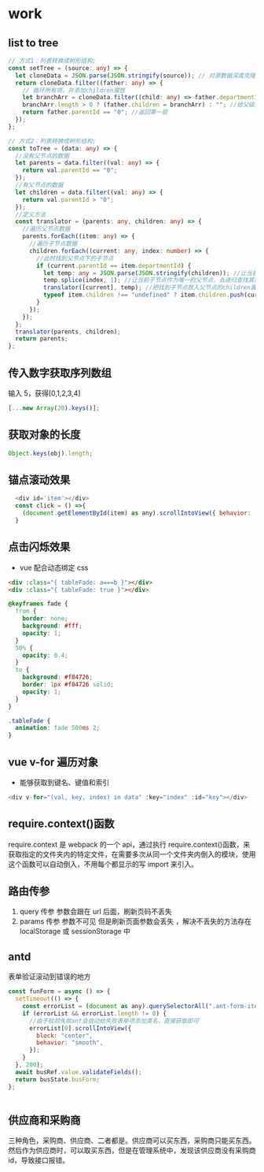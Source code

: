 # work

## list to tree

```ts
// 方式1：列表转换成树形结构;
const setTree = (source: any) => {
  let cloneData = JSON.parse(JSON.stringify(source)); // 对源数据深度克隆
  return cloneData.filter((father: any) => {
    // 循环所有项，并添加children属性
    let branchArr = cloneData.filter((child: any) => father.departmentId == child.parentId); // 返回每一项的子级数组
    branchArr.length > 0 ? (father.children = branchArr) : ""; //给父级添加一个children属性，并赋值
    return father.parentId == "0"; //返回第一层
  });
};

// 方式2：列表转换成树形结构;
const toTree = (data: any) => {
  //没有父节点的数据
  let parents = data.filter((val: any) => {
    return val.parentId == "0";
  });
  //有父节点的数据
  let children = data.filter((val: any) => {
    return val.parentId > "0";
  });
  //定义方法
  const translator = (parents: any, children: any) => {
    //遍历父节点数据
    parents.forEach((item: any) => {
      //遍历子节点数据
      children.forEach((current: any, index: number) => {
        //此时找到父节点下的子节点
        if (current.parentId == item.departmentId) {
          let temp: any = JSON.parse(JSON.stringify(children)); //让当前子节点从temp中移除，temp作为新的子节点数据，这里是为了让递归时，子节点的遍历次数更少，如果父子关系的层级越多，越有利
          temp.splice(index, 1); //让当前子节点作为唯一的父节点，去递归查找其对应的子节点
          translator([current], temp); //把找到子节点放入父节点的children属性中
          typeof item.children !== "undefined" ? item.children.push(current) : (item.children = [current]);
        }
      });
    });
  };
  translator(parents, children);
  return parents;
};
```

## 传入数字获取序列数组

输入 5，获得[0,1,2,3,4]

```js
[...new Array(20).keys()];
```

## 获取对象的长度

```js
Object.keys(obj).length;
```

## 锚点滚动效果

```js
  <div id='item'></div>
  const click = () =>{
    (document.getElementById(item) as any).scrollIntoView({ behavior: 'smooth' });
  }
```

## 点击闪烁效果

- vue 配合动态绑定 css

```html
<div :class="{ tableFade: a===b }"></div>
<div :class="{ tableFade: true }"></div>
```

```css
@keyframes fade {
  from {
    border: none;
    background: #fff;
    opacity: 1;
  }
  50% {
    opacity: 0.4;
  }
  to {
    background: #f84726;
    border: 1px #f84726 solid;
    opacity: 1;
  }
}

.tableFade {
  animation: fade 500ms 2;
}
```

## vue v-for 遍历对象

- 能够获取到键名、键值和索引

```js
<div v-for="(val, key, index) in data" :key="index" :id="key"></div>
```

## require.context()函数

require.context 是 webpack 的一个 api，通过执行 require.context()函数，来获取指定的文件夹内的特定文件，在需要多次从同一个文件夹内倒入的模块，使用这个函数可以自动倒入，不用每个都显示的写 import 来引入。

## 路由传参

1. query 传参 参数会跟在 url 后面，刷新页码不丢失
2. params 传参 参数不可见 但是刷新页面参数会丢失 ，解决不丢失的方法存在 localStorage 或 sessionStorage 中

## antd

表单验证滚动到错误的地方

```js
const funForm = async () => {
  setTimeout(() => {
    const errorList = (document as any).querySelectorAll(".ant-form-item-explain-error");
    if (errorList && errorList.length != 0) {
      //由于校验失败ant会自动给失败表单项添加类名，直接获取即可
      errorList[0].scrollIntoView({
        block: "center",
        behavior: "smooth",
      });
    }
  }, 200);
  await busRef.value.validateFields();
  return busState.busForm;
};
```

```json

```

## 供应商和采购商

三种角色，采购商、供应商、二者都是。供应商可以买东西，采购商只能买东西。然后作为供应商时，可以取买东西，但是在管理系统中，发现该供应商没有采购商 id，导致接口报错。
